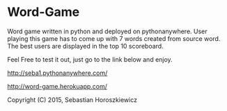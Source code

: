 # Word-Game

Word game written in python and deployed on pythonanywhere. User playing this game has to come up with 7 words created from source word. The best users are displayed in the top 10 scoreboard.

Feel Free to test it out, just go to the link below and enjoy.

http://seba1.pythonanywhere.com/

http://word-game.herokuapp.com/ 

Copyright (C) 2015, Sebastian Horoszkiewicz

